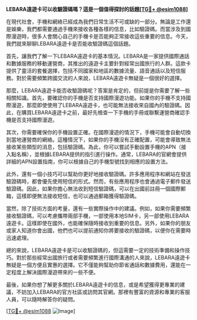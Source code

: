 **LEBARA遠遊卡可以收驗證碼嗎？這是一個值得探討的話題[[TG💪+ @esim1088](https://t.me/s/esim1088)]**

在現代社會，手機和網絡已經成為我們日常生活不可或缺的一部分。無論是工作還是娛樂，我們都需要通過手機來接收各種各樣的信息，比如驗證碼。而當涉及到國際漫遊時，很多人會關心自己的手機卡是否能夠正常接收這些重要的信息。今天，我們就來聊聊LEBARA遠遊卡是否能收驗證碼這個話題。

首先，讓我們了解一下LEBARA遠遊卡的基本情況。LEBARA是一家提供國際通話和數據服務的移動運營商，其推出的遠遊卡主要針對經常出國旅行的人群。這款卡提供了靈活的套餐選擇，包括不同國家和地區的數據流量、語音通話以及短信服務。對於需要頻繁跨國交流的人來說，LEBARA遠遊卡無疑是一個很好的選擇。

那麼，LEBARA遠遊卡能否收驗證碼呢？答案是肯定的，但前提是你需要了解一些相關知識。首先，要確認你的手機是否支持國際漫遊功能。如果你的手機不支持國際漫遊，那麼即使使用了LEBARA遠遊卡，也可能無法接收來自國內的驗證碼。因此，在購買LEBARA遠遊卡之前，最好先檢查一下手機的手冊或聯繫運營商確認手機是否支持國際漫遊。

其次，你需要確保你的手機設置正確。在國際漫遊的情況下，手機可能會自動切換到當地運營商的網絡。這種情況下，如果你的手機沒有正確配置，可能會導致無法接收某些類型的消息，包括驗證碼。為此，你可以嘗試手動設置手機的APN（接入點名稱），並根據LEBARA提供的指引進行操作。通常，LEBARA的官網會提供詳細的APN設置指南，你可以根據自己的手機型號找到相應的設置方法。

此外，還有一個小技巧可以幫助你更好地接收驗證碼。許多應用程序和網站在發送驗證碼時，都會優先使用短信的形式。然而，有些應用程序也會通過電子郵件發送驗證碼。因此，如果你擔心無法收到短信驗證碼，可以在出國前註冊一個國際郵箱，這樣即便無法接收短信，也可以通過郵箱獲得驗證碼。

當然，除了技術方面的考量，還有一些實際操作中的建議。例如，如果你需要頻繁接收驗證碼，可以考慮攜帶兩部手機，一部使用本地SIM卡，另一部使用LEBARA遠遊卡。這樣即使在國外，也能確保隨時接收到重要的信息。另外，如果你的朋友或家人知道你會出國，他們也可以提前通知你將要接收的驗證碼，以便你在需要時迅速處理。

總的來說，LEBARA遠遊卡是可以收驗證碼的，但這需要一定的技術準備和操作技巧。對於那些經常出國旅行或者需要頻繁進行國際溝通的人來說，LEBARA遠遊卡無疑是一個方便且實惠的選擇。它不僅能夠幫助你節省通話和數據費用，還能在一定程度上解決國際漫遊帶來的一些不便。

最後，如果你想了解更多關於LEBARA遠遊卡的信息，或是希望獲得更專業的建議，不妨加入LEBARA的官方社區或訪問其官網。那裡有豐富的資源和專業的客服人員，可以隨時解答你的疑問。

[[TG💪+ @esim1088](https://t.me/s/esim1088) ![Image](https://i.postimg.cc/4NQfJmqS/Snipaste-2025-05-13-00-14-12.png)]